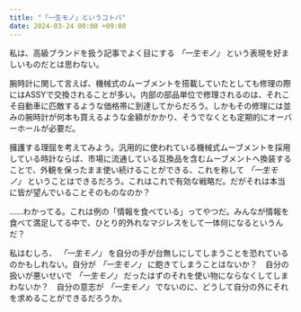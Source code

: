 ```yaml
---
title: "「一生モノ」というコトバ"
date: 2024-03-24 00:00 +09:00
---
```


私は、高級ブランドを扱う記事でよく目にする _「一生モノ」_ という表現を好ましいものだとは思わない。

腕時計に関して言えば、機械式のムーブメントを搭載していたとしても修理の際にはASSYで交換されることが多い。内部の部品単位で修理されるのは、それこそ自動車に匹敵するような価格帯に到達してからだろう。しかもその修理には並みの腕時計が何本も買えるような金額がかかり、そうでなくとも定期的にオーバーホールが必要だ。

擁護する理屈を考えてみよう。汎用的に使われている機械式ムーブメントを採用している時計ならば、市場に流通している互換品を含むムーブメントへ換装することで、外観を保ったまま使い続けることができる、これを称して _「一生モノ」_ ということはできるだろう。これはこれで有効な戦略だ。だがそれは本当に皆が望んでいることそのものなのか？

……わかってる。これは例の「情報を食べている」ってやつだ。みんなが情報を食べて満足してる中で、ひとり的外れなマジレスをして一体何になるというんだ？

私はむしろ、 _「一生モノ」_ を自分の手が台無しにしてしまうことを恐れているのかもしれない。自分が _「一生モノ」_ に飽きてしまうことはないか？　自分の扱いが悪いせいで _「一生モノ」_ だったはずのそれを使い物にならなくしてしまわないか？　自分の意志が _「一生モノ」_ でないのに、どうして自分の外にそれを求めることができるだろうか。
